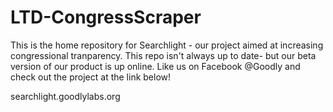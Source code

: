 # LTD-CongressScraper

This is the home repository for Searchlight - our project aimed at increasing congressional tranparency. This repo isn't always up to date- but our beta version of our product is up online. Like us on Facebook @Goodly and check out the project at the link below! 

searchlight.goodlylabs.org

